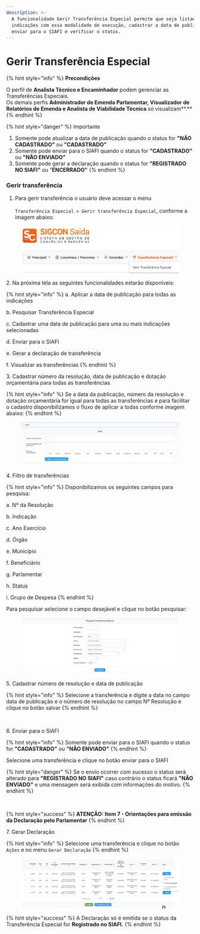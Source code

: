 ```yaml
---
description: >-
  A funcionalidade Gerir Transferência Especial permite que seja listadas as
  indicações com essa modalidade de execução, cadastrar a data de publicação, 
  enviar para o SIAFI e verificar o status.
---
```


# Gerir Transferência Especial

{% hint style="info" %}
**Precondições**

O perfil de **Analista Técnico e Encaminhador** podem gerenciar as Transferências Especiais.\
Os demais perfis **Administrador de Emenda Parlamentar, Visualizador de Relatórios de Emenda e Analista de Viabilidade Técnica** só visualizam**.**
{% endhint %}

{% hint style="danger" %}
Importante

1. Somente pode atualizar a data de publicação quando o status for **"NÃO CADASTRADO"** ou **"CADASTRADO"**
2. Somente pode enviar para o SIAFI quando o status for **"CADASTRADO"** ou **"NÃO ENVIADO"**
3. Somente pode gerar a declaração quando o status for **"REGISTRADO NO SIAFI"** ou "**ENCERRADO"**
{% endhint %}

### Gerir transferência

1. Para gerir transferência o usuário deve acessar o menu\
   \
   `Transferência Especial > Gerir transferência Especial`, conforme a imagem abaixo:

<figure><img src="../../.gitbook/assets/image (562).png" alt=""><figcaption></figcaption></figure>

&#x20;    2\.  Na próxima tela as seguintes funcionalidades estarão disponíveis:

{% hint style="info" %}
a. Aplicar a data de publicação para todas as indicações&#x20;

b. Pesquisar Transferência Especial

c. Cadastrar uma data de publicação para uma ou mais indicações selecionadas

d. Enviar para o SIAFI

e. Gerar a declaração de transferência

f. Visualizar as transferências
{% endhint %}

3\. Cadastrar número da resolução, data de publicação e dotação orçamentária para todas as transferências

{% hint style="info" %}
Se a data da publicação, número da resolução e dotação orçamentária for igual para todas as transferências e para facilitar o cadastro disponibilizamos o fluxo de aplicar a todas conforme imagem abaixo:
{% endhint %}

<figure><img src="../../.gitbook/assets/image (563).png" alt=""><figcaption></figcaption></figure>

4\. Filtro de transferências

{% hint style="info" %}
Disponibilizamos os seguintes campos para pesquisa:

a. Nº da Resolução&#x20;

b. Indicação&#x20;

c. Ano Exercício&#x20;

d. Órgão&#x20;

e. Município&#x20;

f. Beneficiário&#x20;

g. Parlamentar&#x20;

h. Status&#x20;

i. Grupo de Despesa
{% endhint %}

Para pesquisar selecione o campo desejável e clique no botão pesquisar:

<figure><img src="../../.gitbook/assets/image (564).png" alt=""><figcaption></figcaption></figure>

5\.  Cadastrar número de resolução e data de publicação

{% hint style="info" %}
Selecione a transferência e digite a data no campo data de publicação e o número de resolução no campo Nº Resolução e clique no botão salvar
{% endhint %}

<figure><img src="../../.gitbook/assets/Transferência Especial (1).png" alt=""><figcaption></figcaption></figure>

6\.  Enviar para o SIAFI

{% hint style="info" %}
Somente pode enviar para o SIAFI quando o status for **"CADASTRADO"** ou **"NÃO ENVIADO"**
{% endhint %}

Selecione uma transferência e clique no botão enviar para o SIAFI

{% hint style="danger" %}
Se o envio ocorrer com sucesso o status será alterado para **"REGISTRADO NO SIAFI"** caso contrário o status ficará  **"NÃO ENVIADO"** e uma mensagem será exibida com informações do motivo.
{% endhint %}

<figure><img src="../../.gitbook/assets/Transferência Especial (2).png" alt=""><figcaption></figcaption></figure>

{% hint style="success" %}
**ATENÇÃO: Item 7 - Orientações para emissão da Declaração pelo Parlamentar**
{% endhint %}

7\.  Gerar Declaração

{% hint style="info" %}
Selecione uma transferência e clique no botão `Ações` e no menu `Gerar Declaração`
{% endhint %}

<figure><img src="../../.gitbook/assets/image (566).png" alt=""><figcaption></figcaption></figure>

{% hint style="success" %}
A Declaração só é emitida se o status da Transferência Especial for **Registrado no SIAFI.**
{% endhint %}
